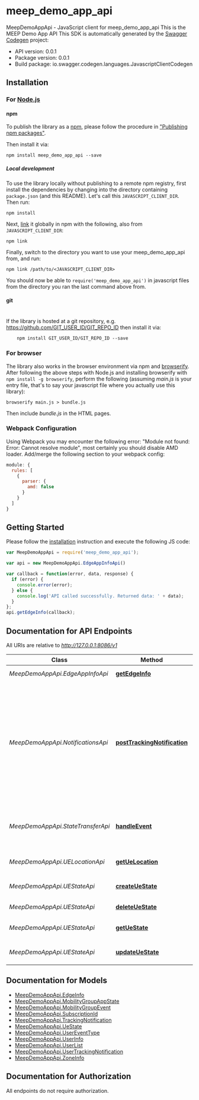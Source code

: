 # meep_demo_app_api

MeepDemoAppApi - JavaScript client for meep_demo_app_api
This is the MEEP Demo App API
This SDK is automatically generated by the [Swagger Codegen](https://github.com/swagger-api/swagger-codegen) project:

- API version: 0.0.1
- Package version: 0.0.1
- Build package: io.swagger.codegen.languages.JavascriptClientCodegen

## Installation

### For [Node.js](https://nodejs.org/)

#### npm

To publish the library as a [npm](https://www.npmjs.com/),
please follow the procedure in ["Publishing npm packages"](https://docs.npmjs.com/getting-started/publishing-npm-packages).

Then install it via:

```shell
npm install meep_demo_app_api --save
```

##### Local development

To use the library locally without publishing to a remote npm registry, first install the dependencies by changing 
into the directory containing `package.json` (and this README). Let's call this `JAVASCRIPT_CLIENT_DIR`. Then run:

```shell
npm install
```

Next, [link](https://docs.npmjs.com/cli/link) it globally in npm with the following, also from `JAVASCRIPT_CLIENT_DIR`:

```shell
npm link
```

Finally, switch to the directory you want to use your meep_demo_app_api from, and run:

```shell
npm link /path/to/<JAVASCRIPT_CLIENT_DIR>
```

You should now be able to `require('meep_demo_app_api')` in javascript files from the directory you ran the last 
command above from.

#### git
#
If the library is hosted at a git repository, e.g.
https://github.com/GIT_USER_ID/GIT_REPO_ID
then install it via:

```shell
    npm install GIT_USER_ID/GIT_REPO_ID --save
```

### For browser

The library also works in the browser environment via npm and [browserify](http://browserify.org/). After following
the above steps with Node.js and installing browserify with `npm install -g browserify`,
perform the following (assuming *main.js* is your entry file, that's to say your javascript file where you actually 
use this library):

```shell
browserify main.js > bundle.js
```

Then include *bundle.js* in the HTML pages.

### Webpack Configuration

Using Webpack you may encounter the following error: "Module not found: Error:
Cannot resolve module", most certainly you should disable AMD loader. Add/merge
the following section to your webpack config:

```javascript
module: {
  rules: [
    {
      parser: {
        amd: false
      }
    }
  ]
}
```

## Getting Started

Please follow the [installation](#installation) instruction and execute the following JS code:

```javascript
var MeepDemoAppApi = require('meep_demo_app_api');

var api = new MeepDemoAppApi.EdgeAppInfoApi()

var callback = function(error, data, response) {
  if (error) {
    console.error(error);
  } else {
    console.log('API called successfully. Returned data: ' + data);
  }
};
api.getEdgeInfo(callback);

```

## Documentation for API Endpoints

All URIs are relative to *http://127.0.0.1:8086/v1*

Class | Method | HTTP request | Description
------------ | ------------- | ------------- | -------------
*MeepDemoAppApi.EdgeAppInfoApi* | [**getEdgeInfo**](docs/EdgeAppInfoApi.md#getEdgeInfo) | **GET** /edge-app | Retrieve edge add info
*MeepDemoAppApi.NotificationsApi* | [**postTrackingNotification**](docs/NotificationsApi.md#postTrackingNotification) | **POST** /location_notifications/{subscriptionId} | This operation is used by the AdvantEDGE Location Service to issue a callback notification towards an ME application with a zonal or user tracking subscription
*MeepDemoAppApi.StateTransferApi* | [**handleEvent**](docs/StateTransferApi.md#handleEvent) | **POST** /mg/event | Send event notification to registered Mobility Group Application
*MeepDemoAppApi.UELocationApi* | [**getUeLocation**](docs/UELocationApi.md#getUeLocation) | **GET** /location/{ueId} | Retrieves the UE location values
*MeepDemoAppApi.UEStateApi* | [**createUeState**](docs/UEStateApi.md#createUeState) | **POST** /ue/{ueId} | Registers the UE and starts a counter
*MeepDemoAppApi.UEStateApi* | [**deleteUeState**](docs/UEStateApi.md#deleteUeState) | **DELETE** /ue/{ueId} | Deregistration of a UE
*MeepDemoAppApi.UEStateApi* | [**getUeState**](docs/UEStateApi.md#getUeState) | **GET** /ue/{ueId} | Retrieves the UE state values
*MeepDemoAppApi.UEStateApi* | [**updateUeState**](docs/UEStateApi.md#updateUeState) | **PUT** /ue/{ueId} | Updates the UE state values


## Documentation for Models

 - [MeepDemoAppApi.EdgeInfo](docs/EdgeInfo.md)
 - [MeepDemoAppApi.MobilityGroupAppState](docs/MobilityGroupAppState.md)
 - [MeepDemoAppApi.MobilityGroupEvent](docs/MobilityGroupEvent.md)
 - [MeepDemoAppApi.SubscriptionId](docs/SubscriptionId.md)
 - [MeepDemoAppApi.TrackingNotification](docs/TrackingNotification.md)
 - [MeepDemoAppApi.UeState](docs/UeState.md)
 - [MeepDemoAppApi.UserEventType](docs/UserEventType.md)
 - [MeepDemoAppApi.UserInfo](docs/UserInfo.md)
 - [MeepDemoAppApi.UserList](docs/UserList.md)
 - [MeepDemoAppApi.UserTrackingNotification](docs/UserTrackingNotification.md)
 - [MeepDemoAppApi.ZoneInfo](docs/ZoneInfo.md)


## Documentation for Authorization

 All endpoints do not require authorization.

